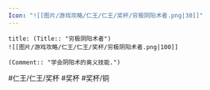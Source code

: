 ```yaml
---
Icon: "![[图片/游戏攻略/仁王/仁王/奖杯/穷极阴阳术者.png|30]]"
---
```

```ad-common-bronze-trophy
title: (Title:: "穷极阴阳术者")
![[图片/游戏攻略/仁王/仁王/奖杯/穷极阴阳术者.png|100]]

(Comment:: "学会阴阳术的奥义技能.")
```

#仁王/仁王/奖杯 #奖杯 #奖杯/铜
